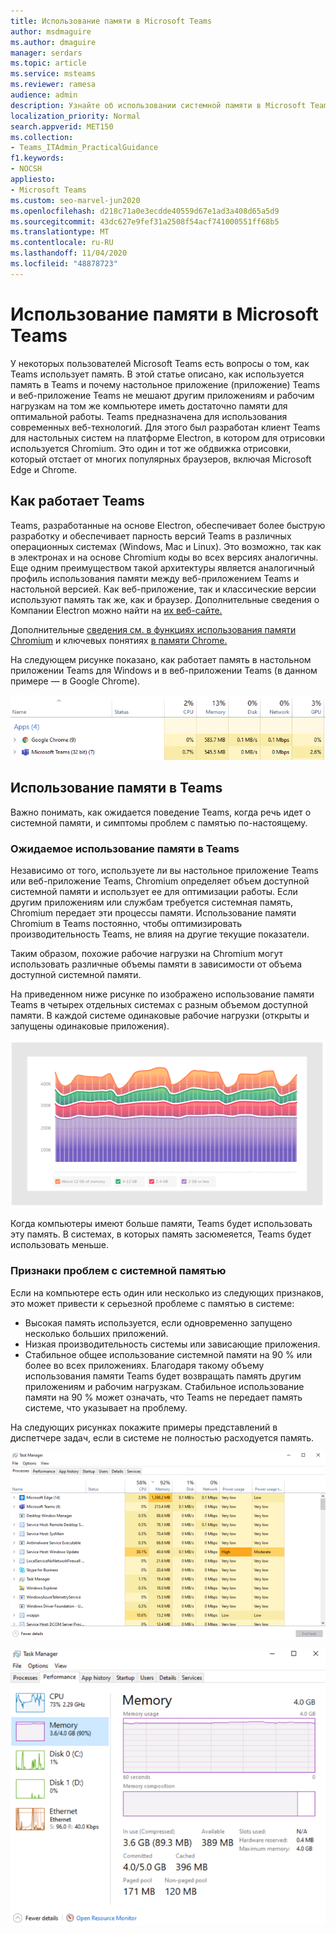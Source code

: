 ```yaml
---
title: Использование памяти в Microsoft Teams
author: msdmaguire
ms.author: dmaguire
manager: serdars
ms.topic: article
ms.service: msteams
ms.reviewer: ramesa
audience: admin
description: Узнайте об использовании системной памяти в Microsoft Teams и о том, почему использование памяти одинаково между классическим приложением и веб-приложением.
localization_priority: Normal
search.appverid: MET150
ms.collection:
- Teams_ITAdmin_PracticalGuidance
f1.keywords:
- NOCSH
appliesto:
- Microsoft Teams
ms.custom: seo-marvel-jun2020
ms.openlocfilehash: d218c71a0e3ecdde40559d67e1ad3a408d65a5d9
ms.sourcegitcommit: 43dc627e9fef31a2508f54acf741000551ff68b5
ms.translationtype: MT
ms.contentlocale: ru-RU
ms.lasthandoff: 11/04/2020
ms.locfileid: "48878723"
---
```

# <a name="how-microsoft-teams-uses-memory"></a>Использование памяти в Microsoft Teams

У некоторых пользователей Microsoft Teams есть вопросы о том, как Teams использует память. В этой статье описано, как используется память в Teams и почему настольное приложение (приложение) Teams и веб-приложение Teams не мешают другим приложениям и рабочим нагрузкам на том же компьютере иметь достаточно памяти для оптимальной работы. Teams предназначена для использования современных веб-технологий. Для этого был разработан клиент Teams для настольных систем на платформе Electron, в котором для отрисовки используется Chromium. Это один и тот же обдвижка отрисовки, который отстает от многих популярных браузеров, включая Microsoft Edge и Chrome.

## <a name="how-teams-works"></a>Как работает Teams

Teams, разработанные на основе Electron, обеспечивает более быструю разработку и обеспечивает парность версий Teams в различных операционных системах (Windows, Mac и Linux). Это возможно, так как в электронах и на основе Chromium коды во всех версиях аналогичны. Еще одним преимуществом такой архитектуры является аналогичный профиль использования памяти между веб-приложением Teams и настольной версией. Как веб-приложение, так и классические версии используют память так же, как и браузер. Дополнительные сведения о Компании Electron можно найти на [их веб-сайте.](https://electronjs.org/)

Дополнительные [сведения см. в функциях использования памяти Chromium](https://www.chromium.org/developers/memory-usage-backgrounder) и ключевых понятиях [в памяти Chrome.](https://chromium.googlesource.com/chromium/src.git/+/master/docs/memory/key_concepts.md)

На следующем рисунке показано, как работает память в настольном приложении Teams для Windows и в веб-приложении Teams (в данном примере — в Google Chrome).

![Использование памяти Teams для настольного приложения и веб-приложения](media/teams-memory-clientweb.png)

## <a name="memory-usage-in-teams"></a>Использование памяти в Teams

Важно понимать, как  ожидается поведение Teams, когда речь идет о системной памяти, и симптомы проблем с памятью по-настоящему.

### <a name="expected-memory-usage-by-teams"></a>Ожидаемое использование памяти в Teams

Независимо от того, используете ли вы настольное приложение Teams или веб-приложение Teams, Chromium определяет объем доступной системной памяти и использует ее для оптимизации работы. Если другим приложениям или службам требуется системная память, Chromium передает эти процессы памяти. Использование памяти Chromium в Teams постоянно, чтобы оптимизировать производительность Teams, не влияя на другие текущие показатели.

Таким образом, похожие рабочие нагрузки на Chromium могут использовать различные объемы памяти в зависимости от объема доступной системной памяти.

На приведенном ниже рисунке по изображено использование памяти Teams в четырех отдельных системах с разным объемом доступной памяти. В каждой системе одинаковые рабочие нагрузки (открыты и запущены одинаковые приложения).

![Использование памяти Teams в разных системах](media/teams-memory-usage.png)

Когда компьютеры имеют больше памяти, Teams будет использовать эту память. В системах, в которых память засюмеяется, Teams будет использовать меньше.

### <a name="symptoms-of-system-memory-issues"></a>Признаки проблем с системной памятью

Если на компьютере есть один или несколько из следующих признаков, это может привести к серьезной проблеме с памятью в системе:

- Высокая память используется, если одновременно запущено несколько больших приложений.
- Низкая производительность системы или зависающие приложения.
- Стабильное общее использование системной памяти на 90 % или более во всех приложениях. Благодаря такому объему использования памяти Teams будет возвращать память другим приложениям и рабочим нагрузкам. Стабильное использование памяти на 90 % может означать, что Teams не передает память системе, что указывает на проблему.

На следующих рисунках покажите примеры представлений в диспетчере задач, если в системе не полностью расходуется память.

![Представление использования памяти Teams в диспетчере задач](media/teams-memory-high-mem-process-list.png)

![График использования памяти Teams в диспетчере задач](media/teams-memory-high-mem-process-list2.png)
